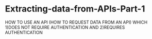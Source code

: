 # Extracting-data-from-APIs-Part-1
HOW TO USE AN API (HOW TO REQUEST DATA FROM AN API) WHICH 1)DOES NOT REQUIRE AUTHENTICATION AND 2)REQUIRES AUTHENTICATION
